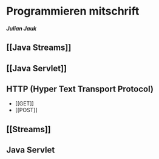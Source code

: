 # Programmieren mitschrift

##### Julian Jauk

## [[Java Streams]]

## [[Java Servlet]]

## HTTP (Hyper Text Transport Protocol)
- [[GET]]
- [[POST]]
## [[Streams]]

## Java Servlet